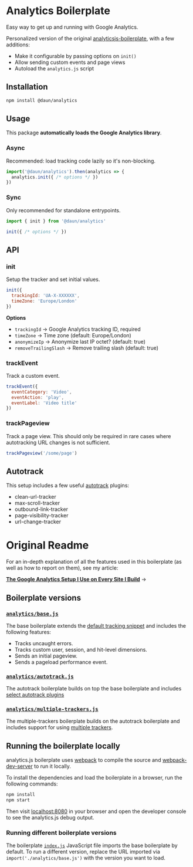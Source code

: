 # Analytics Boilerplate

Easy way to get up and running with Google Analytics.

Personalized version of the original
[analyticsjs-boilerplate](https://github.com/philipwalton/analyticsjs-boilerplate),
with a few additions:

- Make it configurable by passing options on `init()`
- Allow sending custom events and page views
- Autoload the `analytics.js` script

## Installation

```bash
npm install @daun/analytics
```

## Usage

This package **automatically loads the Google Analytics library**.

### Async

Recommended: load tracking code lazily so it's non-blocking.

```js
import('@daun/analytics').then(analytics => {
  analytics.init({ /* options */ })
})
```

### Sync

Only recommended for standalone entrypoints.

```js
import { init } from '@daun/analytics'

init({ /* options */ })
```

## API

### init

Setup the tracker and set initial values.

```js
init({
  trackingId: 'UA-X-XXXXXX',
  timeZone: 'Europe/London'
})
```

**Options**

- `trackingId` → Google Analytics tracking ID, required
- `timeZone` → Time zone (default: Europe/London)
- `anonymizeIp` → Anonymize last IP octet? (default: true)
- `removeTrailingSlash` → Remove trailing slash (default: true)

### trackEvent

Track a custom event.

```js
trackEvent({
  eventCategory: 'Video',
  eventAction: 'play',
  eventLabel: 'Video title'
})
```

### trackPageview

Track a page view. This should only be required in rare cases where
autotracking URL changes is not sufficient.

```js
trackPageview('/some/page')
```

## Autotrack

This setup includes a few useful [autotrack](https://github.com/googleanalytics/autotrack) plugins:

- clean-url-tracker
- max-scroll-tracker
- outbound-link-tracker
- page-visibility-tracker
- url-change-tracker

# Original Readme

For an in-depth explanation of all the features used in this boilerplate (as well as how to report on them), see my article:

[**The Google Analytics Setup I Use on Every Site I Build**](https://philipwalton.com/articles/the-google-analytics-setup-i-use-on-every-site-i-build/) &#8594;

## Boilerplate versions

### [`analytics/base.js`](/src/analytics/base.js)

The base boilerplate extends the [default tracking snippet](https://developers.google.com/analytics/devguides/collection/analyticsjs/#alternative_async_tracking_snippet) and includes the following features:

- Tracks uncaught errors.
- Tracks custom user, session, and hit-level dimensions.
- Sends an initial pageview.
- Sends a pageload performance event.

### [`analytics/autotrack.js`](/src/analytics/autotrack.js)

The autotrack boilerplate builds on top the base boilerplate and includes [select autotrack plugins](https://philipwalton.com/articles/the-google-analytics-setup-i-use-on-every-site-i-build/#using-autotrack-plugins)

### [`analytics/multiple-trackers.js`](/src/analytics/multiple-trackers.js)

The multiple-trackers boilerplate builds on the autotrack boilerplate and includes support for using [multiple trackers](https://philipwalton.com/articles/the-google-analytics-setup-i-use-on-every-site-i-build/#testing-your-implementation).

## Running the boilerplate locally

analytics.js boilerplate uses [webpack](https://webpack.js.org/) to compile the source and [webpack-dev-server](https://github.com/webpack/webpack-dev-server) to run it locally.

To install the dependencies and load the boilerplate in a browser, run the following commands:

```sh
npm install
npm start
```

Then visit [localhost:8080](http://localhost:8080) in your browser and open the developer console to see the analytics.js debug output.

### Running different boilerplate versions

The boilerplate [`index.js`](/src/index.js#L7) JavaScript file imports the base boilerplate by default. To run a different version, replace the URL imported via `import('./analytics/base.js')` with the version you want to load.
